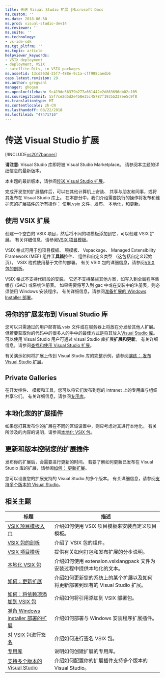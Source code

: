 ```yaml
---
title: 传送 Visual Studio 扩展 |Microsoft Docs
ms.custom: ''
ms.date: 2018-06-30
ms.prod: visual-studio-dev14
ms.reviewer: ''
ms.suite: ''
ms.technology:
- vs-ide-sdk
ms.tgt_pltfrm: ''
ms.topic: article
helpviewer_keywords:
- VSIX deployment
- deployment, VSIX
- satellite DLLs, in VSIX packages
ms.assetid: 13cd263d-25f7-488e-9c1a-cff908caedb6
caps.latest.revision: 29
ms.author: gregvanl
manager: ghogen
ms.openlocfilehash: 9c419de36379b277a661442e2d863696db02c105
ms.sourcegitcommit: 55f7ce2d5d2e458e35c45787f1935b237ee5c9f8
ms.translationtype: MT
ms.contentlocale: zh-CN
ms.lasthandoff: 08/22/2018
ms.locfileid: "47471710"
---
```

# <a name="shipping-visual-studio-extensions"></a>传送 Visual Studio 扩展
[!INCLUDE[vs2017banner](../includes/vs2017banner.md)]

**请注意**: Visual Studio 库即将被 Visual Studio Marketplace。 请参阅本主题的详细信息的最新版本。

本主题的最新版本，请参阅[传送 Visual Studio 扩展](https://docs.microsoft.com/visualstudio/extensibility/shipping-visual-studio-extensions)。  
  
完成开发您的扩展插件后，可以在其他计算机上安装、 共享与朋友和同事，或将其发布在 Visual Studio 库上。 在本部分中，我们介绍需要执行的操作将发布和维护您的扩展插件的所有操作： 使用.vsix 文件，发布、 本地化，和更新。  
  
## <a name="working-with-vsix-extensions"></a>使用 VSIX 扩展  
 创建一个空白的 VSIX 项目，然后将不同的项模板添加到它，可以创建 VSIX 扩展。 有关详细信息，请参阅[VSIX 项目模板](../extensibility/vsix-project-template.md)。  
  
 VSIX 格式可用于包项目模板、 项模板、 Vspackage、 Managed Extensibility Framework (MEF) 组件**工具箱**控件、 组件和自定义类型 （这包括自定义起始页）。 VSIX 格式使用基于文件的部署。 有关 VSIX 包的详细信息，请参阅[VSIX 包的剖析](../extensibility/anatomy-of-a-vsix-package.md)。  
  
 VSIX 格式不支持代码段的安装。 它还不支持某些其他方案，如写入到全局程序集缓存 (GAC) 或系统注册表。 如果需要将写入到 gac 中或在安装中的注册表，则必须使用 Windows 安装程序。 有关详细信息，请参阅[准备扩展的 Windows Installer 部署](../extensibility/preparing-extensions-for-windows-installer-deployment.md)。  
  
## <a name="publishing-your-extension-to-the-visual-studio-gallery"></a>将你的扩展发布到 Visual Studio 库  
 您可以只需通过的用户邮寄贴.vsix 文件或在服务器上将放在分发给其他人扩展。 但若要获取你的代码中的很多人的手中的最佳方式是将其放入[Visual Studio 库](http://go.microsoft.com/fwlink/?LinkID=123847)。 可以使用 Visual Studio 用户可通过 visual Studio 库扩展**扩展和更新**。 有关详细信息，请参阅[查找和使用 Visual Studio 扩展](../ide/finding-and-using-visual-studio-extensions.md)。  
  
 有关演示如何将扩展上传到 Visual Studio 库的完整示例，请参阅[演练： 发布 Visual Studio 扩展](../extensibility/walkthrough-publishing-a-visual-studio-extension.md)。  
  
## <a name="private-galleries"></a>Private Galleries  
 在开发控件、 模板和工具，您可以将它们发布到您的 intranet 上的专用库与组织共享它们。 有关详细信息，请参阅[专用库](../extensibility/private-galleries.md)。  
  
## <a name="localizing-your-extension"></a>本地化您的扩展插件  
 如果您打算发布你的扩展在不同的区域设置中，则应考虑对其进行本地化。 有关所涉及的内容的说明，请参阅[本地化 VSIX 包](../extensibility/localizing-vsix-packages.md)。  
  
## <a name="updating-and-versioning-your-extension"></a>更新和版本控制您的扩展插件  
 发布你的扩展后，会需要进行更新的时间。 若要了解如何更新已发布在 Visual Studio 库的扩展，请参阅[如何： 更新扩展](../extensibility/how-to-update-a-visual-studio-extension.md)。  
  
 您可以设置您的扩展支持的 Visual Studio 的多个版本。 有关详细信息，请参阅[支持多个版本的 Visual Studio](../extensibility/supporting-multiple-versions-of-visual-studio.md)。  
  
## <a name="related-topics"></a>相关主题  
  
|标题|描述|  
|-----------|-----------------|  
|[VSIX 项目模板入门](../extensibility/getting-started-with-the-vsix-project-template.md)|介绍如何使用 VSIX 项目模板来安装自定义项目模板。|  
|[VSIX 包的剖析](../extensibility/anatomy-of-a-vsix-package.md)|介绍了 VSIX 包的组件。|  
|[VSIX 项目模板](../extensibility/vsix-project-template.md)|提供有关如何打包和发布扩展的分步说明。|  
|[本地化 VSIX 包](../extensibility/localizing-vsix-packages.md)|介绍如何使用 extension.vsixlangpack 文件为安装过程中提供本地化的文本。|  
|[如何：更新扩展](../extensibility/how-to-update-a-visual-studio-extension.md)|介绍如何更新您的系统上的某个扩展以及如何将更新部署到现有的 Visual Studio 扩展。|  
|[如何：将依赖项添加到 VSIX 包](../extensibility/how-to-add-a-dependency-to-a-vsix-package.md)|介绍如何将引用添加到 VSIX 部署包。|  
|[准备 Windows Installer 部署的扩展](../extensibility/preparing-extensions-for-windows-installer-deployment.md)|介绍如何部署与 Windows 安装程序扩展插件。|  
|[对 VSIX 包进行签名](../extensibility/signing-vsix-packages.md)|介绍如何进行签名 VSIX 包。|  
|[专用库](../extensibility/private-galleries.md)|说明如何创建扩展的专用库。|  
|[支持多个版本的 Visual Studio](../extensibility/supporting-multiple-versions-of-visual-studio.md)|介绍如何配置你的扩展插件支持多个版本的 Visual Studio。|


